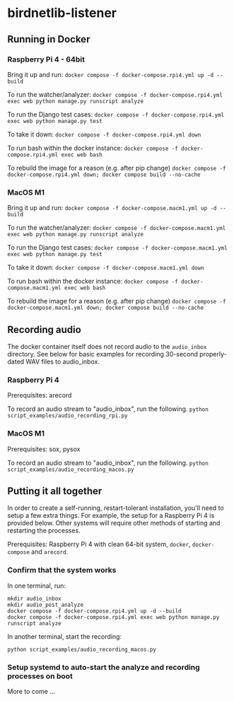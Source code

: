 # birdnetlib-listener

## Running in Docker

### Raspberry Pi 4 - 64bit

Bring it up and run:
`docker compose -f docker-compose.rpi4.yml up -d --build`

To run the watcher/analyzer:
`docker compose -f docker-compose.rpi4.yml exec web python manage.py runscript analyze`

To run the Django test cases:
`docker compose -f docker-compose.rpi4.yml exec web python manage.py test`

To take it down:
`docker compose -f docker-compose.rpi4.yml down`

To run bash within the docker instance:
`docker compose -f docker-compose.rpi4.yml exec web bash`

To rebuild the image for a reason (e.g. after pip change)
`docker compose -f docker-compose.rpi4.yml down; docker compose build --no-cache`

### MacOS M1

Bring it up and run:
`docker compose -f docker-compose.macm1.yml up -d --build`

To run the watcher/analyzer:
`docker compose -f docker-compose.macm1.yml exec web python manage.py runscript analyze`

To run the Django test cases:
`docker compose -f docker-compose.macm1.yml exec web python manage.py test`

To take it down:
`docker compose -f docker-compose.macm1.yml down`

To run bash within the docker instance:
`docker compose -f docker-compose.macm1.yml exec web bash`

To rebuild the image for a reason (e.g. after pip change)
`docker compose -f docker-compose.macm1.yml down; docker compose build --no-cache`

## Recording audio

The docker container itself does not record audio to the `audio_inbox` directory. See below for basic examples for recording 30-second properly-dated WAV files to audio_inbox.

### Raspberry Pi 4

Prerequisites: arecord

To record an audio stream to "audio_inbox", run the following.
`python script_examples/audio_recording_rpi.py`

### MacOS M1

Prerequisites: sox, pysox

To record an audio stream to "audio_inbox", run the following.
`python script_examples/audio_recording_macos.py`

## Putting it all together

In order to create a self-running, restart-tolerant installation, you'll need to setup a few extra things. For example, the setup for a Raspberry Pi 4 is provided below. Other systems will require other methods of starting and restarting the processes.

Prerequisites: Raspberry Pi 4 with clean 64-bit system, `docker`, `docker-compose` and `arecord`.

### Confirm that the system works

In one terminal, run:

```
mkdir audio_inbox
mkdir audio_post_analyze
docker compose -f docker-compose.rpi4.yml up -d --build
docker compose -f docker-compose.rpi4.yml exec web python manage.py runscript analyze
```

In another terminal, start the recording:

```
python script_examples/audio_recording_macos.py
```

### Setup systemd to auto-start the analyze and recording processes on boot

<snip> More to come ...
